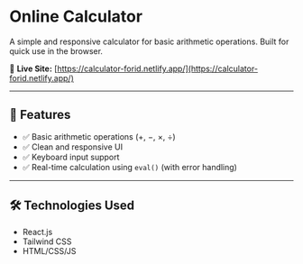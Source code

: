 # Online Calculator

A simple and responsive calculator for basic arithmetic operations. Built for quick use in the browser.

🔗 **Live Site:** [https://calculator-forid.netlify.app/](https://calculator-forid.netlify.app/)

---

## 🚀 Features

- ✅ Basic arithmetic operations (+, −, ×, ÷)
- ✅ Clean and responsive UI
- ✅ Keyboard input support
- ✅ Real-time calculation using `eval()` (with error handling)

---

## 🛠️ Technologies Used

- React.js
- Tailwind CSS
- HTML/CSS/JS